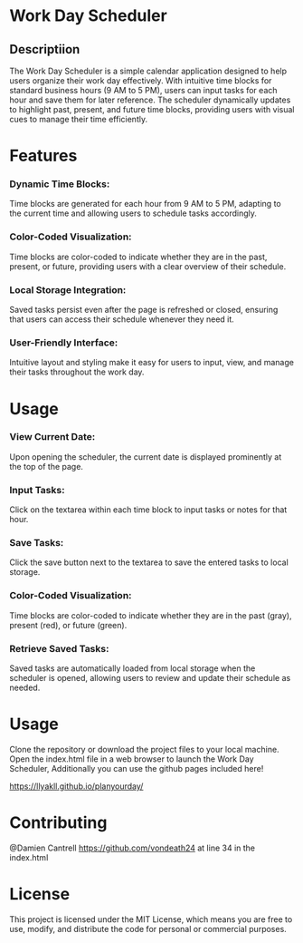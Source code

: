 # Work Day Scheduler
## Descriptiion
The Work Day Scheduler is a simple calendar application designed to help users organize their work day effectively. With intuitive time blocks for standard business hours (9 AM to 5 PM), users can input tasks for each hour and save them for later reference. The scheduler dynamically updates to highlight past, present, and future time blocks, providing users with visual cues to manage their time efficiently.

# Features
### Dynamic Time Blocks: 
  Time blocks are generated for each hour from 9 AM to 5 PM, adapting to the current time and allowing users to schedule tasks accordingly.
  
### Color-Coded Visualization: 
  Time blocks are color-coded to indicate whether they are in the past, present, or future, providing users with a clear overview of their schedule.
  
### Local Storage Integration: 
  Saved tasks persist even after the page is refreshed or closed, ensuring that users can access their schedule whenever they need it.
  
### User-Friendly Interface: 
  Intuitive layout and styling make it easy for users to input, view, and manage their tasks throughout the work day.
  
# Usage

### View Current Date: 
  Upon opening the scheduler, the current date is displayed prominently at the top of the page.
  
### Input Tasks: 
Click on the textarea within each time block to input tasks or notes for that hour.

### Save Tasks: 
Click the save button next to the textarea to save the entered tasks to local storage.

### Color-Coded Visualization: 
  Time blocks are color-coded to indicate whether they are in the past (gray), present (red), or future (green).
### Retrieve Saved Tasks: 
  Saved tasks are automatically loaded from local storage when the scheduler is opened, allowing users to review and update their schedule as needed.
  
# Usage
  Clone the repository or download the project files to your local machine.
Open the index.html file in a web browser to launch the Work Day Scheduler, Additionally you can use the github pages included here!

https://llyakll.github.io/planyourday/


# Contributing
@Damien Cantrell
https://github.com/vondeath24 
at line 34 in the index.html


# License
This project is licensed under the MIT License, which means you are free to use, modify, and distribute the code for personal or commercial purposes.

